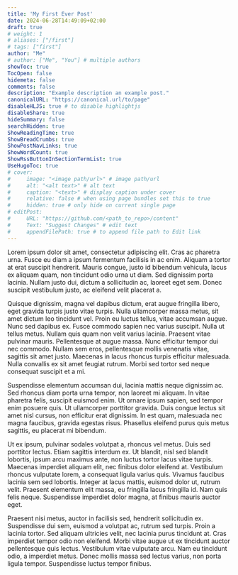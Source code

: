 ```yaml
---
title: 'My First Ever Post'
date: 2024-06-28T14:49:09+02:00
draft: true
# weight: 1
# aliases: ["/first"]
# tags: ["first"]
author: "Me"
# author: ["Me", "You"] # multiple authors
showToc: true
TocOpen: false
hidemeta: false
comments: false
description: "Example description an example post."
canonicalURL: "https://canonical.url/to/page"
disableHLJS: true # to disable highlightjs
disableShare: true
hideSummary: false
searchHidden: true
ShowReadingTime: true
ShowBreadCrumbs: true
ShowPostNavLinks: true
ShowWordCount: true
ShowRssButtonInSectionTermList: true
UseHugoToc: true
# cover:
#     image: "<image path/url>" # image path/url
#     alt: "<alt text>" # alt text
#     caption: "<text>" # display caption under cover
#     relative: false # when using page bundles set this to true
#     hidden: true # only hide on current single page
# editPost:
#     URL: "https://github.com/<path_to_repo>/content"
#     Text: "Suggest Changes" # edit text
#     appendFilePath: true # to append file path to Edit link
---
```


Lorem ipsum dolor sit amet, consectetur adipiscing elit. Cras ac pharetra urna. Fusce eu diam a ipsum fermentum facilisis in ac enim. Aliquam a tortor at erat suscipit hendrerit. Mauris congue, justo id bibendum vehicula, lacus ex aliquam quam, non tincidunt odio urna ut diam. Sed dignissim porta lacinia. Nullam justo dui, dictum a sollicitudin ac, laoreet eget sem. Donec suscipit vestibulum justo, ac eleifend velit placerat a.

Quisque dignissim, magna vel dapibus dictum, erat augue fringilla libero, eget gravida turpis justo vitae turpis. Nulla ullamcorper massa metus, sit amet dictum leo tincidunt vel. Proin eu luctus tellus, vitae accumsan augue. Nunc sed dapibus ex. Fusce commodo sapien nec varius suscipit. Nulla ut tellus metus. Nullam quis quam non velit varius lacinia. Praesent vitae pulvinar mauris. Pellentesque at augue massa. Nunc efficitur tempor dui nec commodo. Nullam sem eros, pellentesque mollis venenatis vitae, sagittis sit amet justo. Maecenas in lacus rhoncus turpis efficitur malesuada. Nulla convallis ex sit amet feugiat rutrum. Morbi sed tortor sed neque consequat suscipit et a mi.

Suspendisse elementum accumsan dui, lacinia mattis neque dignissim ac. Sed rhoncus diam porta urna tempor, non laoreet mi aliquam. In vitae pharetra felis, suscipit euismod enim. Ut ornare ipsum sapien, sed tempor enim posuere quis. Ut ullamcorper porttitor gravida. Duis congue lectus sit amet nisl cursus, non efficitur erat dignissim. In est quam, malesuada nec magna faucibus, gravida egestas risus. Phasellus eleifend purus quis metus sagittis, eu placerat mi bibendum.

Ut ex ipsum, pulvinar sodales volutpat a, rhoncus vel metus. Duis sed porttitor lectus. Etiam sagittis interdum ex. Ut blandit, nisl sed blandit lobortis, ipsum arcu maximus ante, non luctus tortor lacus vitae turpis. Maecenas imperdiet aliquam elit, nec finibus dolor eleifend at. Vestibulum rhoncus vulputate lorem, a consequat ligula varius quis. Vivamus faucibus lacinia sem sed lobortis. Integer at lacus mattis, euismod dolor ut, rutrum velit. Praesent elementum elit massa, eu fringilla lacus fringilla id. Nam quis felis neque. Suspendisse imperdiet dolor magna, at finibus mauris auctor eget.

Praesent nisi metus, auctor in facilisis sed, hendrerit sollicitudin ex. Suspendisse dui sem, euismod a volutpat ac, rutrum sed turpis. Proin a lacinia tortor. Sed aliquam ultricies velit, nec lacinia purus tincidunt at. Cras imperdiet tempor odio non eleifend. Morbi vitae augue ut ex tincidunt auctor pellentesque quis lectus. Vestibulum vitae vulputate arcu. Nam eu tincidunt odio, a imperdiet metus. Donec mollis massa sed lectus varius, non porta ligula tempor. Suspendisse luctus tempor finibus.

